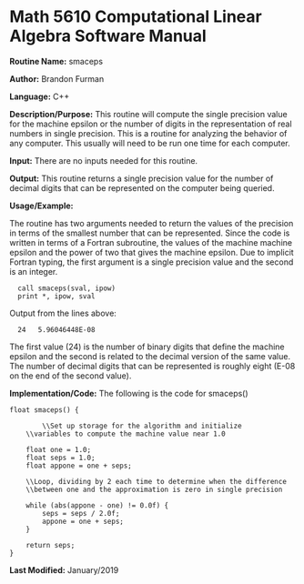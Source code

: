# Math 5610 Computational Linear Algebra Software Manual

**Routine Name:**           smaceps

**Author:** Brandon Furman

**Language:** C++

**Description/Purpose:** This routine will compute the single precision value for the machine epsilon or the number of digits
in the representation of real numbers in single precision. This is a routine for analyzing the behavior of any computer. This
usually will need to be run one time for each computer.

**Input:** There are no inputs needed for this routine.

**Output:** This routine returns a single precision value for the number of decimal digits that can be represented on the
computer being queried.

**Usage/Example:**

The routine has two arguments needed to return the values of the precision in terms of the smallest number that can be
represented. Since the code is written in terms of a Fortran subroutine, the values of the machine machine epsilon and
the power of two that gives the machine epsilon. Due to implicit Fortran typing, the first argument is a single precision
value and the second is an integer.

      call smaceps(sval, ipow)
      print *, ipow, sval

Output from the lines above:

      24   5.96046448E-08

The first value (24) is the number of binary digits that define the machine epsilon and the second is related to the
decimal version of the same value. The number of decimal digits that can be represented is roughly eight (E-08 on the
end of the second value).

**Implementation/Code:** The following is the code for smaceps()

    float smaceps() {
    
    		\\Set up storage for the algorithm and initialize
		\\variables to compute the machine value near 1.0

		float one = 1.0;
		float seps = 1.0;
		float appone = one + seps;

		\\Loop, dividing by 2 each time to determine when the difference
		\\between one and the approximation is zero in single precision

		while (abs(appone - one) != 0.0f) {
			seps = seps / 2.0f;
			appone = one + seps;
		}

		return seps;
    }

**Last Modified:** January/2019
